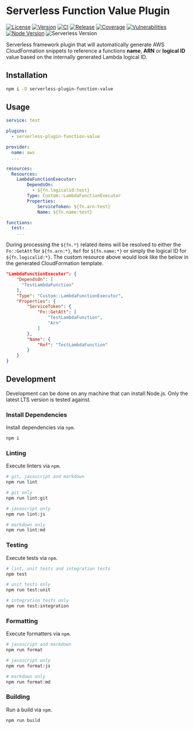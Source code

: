 # Serverless Function Value Plugin

[![License][License Badge]](LICENSE)
[![Version][Version Badge]][Version Package]
[![CI][CI Badge]][CI Workflow]
[![Release][Release Badge]][Release Workflow]
[![Coverage][Coverage Badge]][Coverage Report]
[![Vulnerabilities][Vulnerabilities Badge]][Vulnerabilities Report]
[![Node Version][Node Version Badge]](package.json#L42)
![Serverless Version][Serverless Version]

Serverless framework plugin that will automatically generate AWS CloudFormation
snippets to reference a functions **name**, **ARN** or **logical ID** value
based on the internally generated Lambda logical ID.

## Installation

```bash
npm i -D serverless-plugin-function-value
```

## Usage

```yaml
service: test

plugins:
  - serverless-plugin-function-value

provider:
  name: aws
  ...

resources:
  Resources:
    LambdaFunctionExecutor:
        DependsOn:
          - ${fn.logicalid:test}
        Type: Custom::LambdaFunctionExecutor
        Properties:
            ServiceToken: ${fn.arn:test}
            Name: ${fn.name:test}

functions:
  test:
    ...
```

During processing the `${fn.*}` related items will be resolved to either the
`Fn::GetAtt` for `${fn.arn:*}`, `Ref` for `${fn.name:*}` or simply the logical
ID for `${fn.logicalid:*}`. The custom resource above would look like the below
in the generated CloudFormation template.

```json
"LambdaFunctionExecutor": {
    "DependsOn": [
      "TestLambdaFunction"
    ],
    "Type": "Custom::LambdaFunctionExecutor",
    "Properties": {
        "ServiceToken": {
            "Fn::GetAtt": [
                "TestLambdaFunction",
                "Arn"
            ]
        },
        "Name": {
            "Ref": "TestLambdaFunction"
        }
    }
}
```

## Development

Development can be done on any machine that can install Node.js. Only the latest
LTS version is tested against.

### Install Dependencies

Install dependencies via `npm`.

```bash
npm i
```

### Linting

Execute linters via `npm`.

```bash
# git, javascript and markdown
npm run lint

# git only
npm run lint:git

# javascript only
npm run lint:js

# markdown only
npm run lint:md
```

### Testing

Execute tests via `npm`.

```bash
# lint, unit tests and integration tests
npm test

# unit tests only
npm run test:unit

# integration tests only
npm run test:integration
```

### Formatting

Execute formatters via `npm`.

```bash
# javascript and markdown
npm run format

# javascript only
npm run format:js

# markdown only
npm run format:md
```

### Building

Run a build via `npm`.

```bash
npm run build
```

<!-- links -->
[License Badge]: https://img.shields.io/github/license/devpow112/serverless-plugin-function-value?label=License
[Version Badge]: https://img.shields.io/npm/v/serverless-plugin-function-value?label=Version
[Version Package]: https://www.npmjs.com/serverless-plugin-function-value
[Node Version Badge]: https://img.shields.io/node/v/serverless-plugin-function-value
[CI Badge]: https://github.com/devpow112/serverless-plugin-function-value/actions/workflows/ci.yml/badge.svg?branch=main
[CI Workflow]: https://github.com/devpow112/serverless-plugin-function-value/actions/workflows/ci.yml?query=branch%3Amain
[Release Badge]: https://github.com/devpow112/serverless-plugin-function-value/actions/workflows/release.yml/badge.svg?branch=main
[Release Workflow]: https://github.com/devpow112/serverless-plugin-function-value/actions/workflows/release.yml?query=branch%3Amain
[Coverage Badge]: https://img.shields.io/coveralls/github/devpow112/serverless-plugin-function-value/main?label=Coverage
[Coverage Report]: https://coveralls.io/github/devpow112/serverless-plugin-function-value?branch=main
[Vulnerabilities Badge]: https://img.shields.io/snyk/vulnerabilities/github/devpow112/serverless-plugin-function-value?label=Vulnerabilities
[Vulnerabilities Report]: https://snyk.io/test/github/devpow112/serverless-plugin-function-value
[Serverless Version]: https://img.shields.io/github/package-json/dependency-version/devpow112/serverless-plugin-function-value/dev/serverless/main
